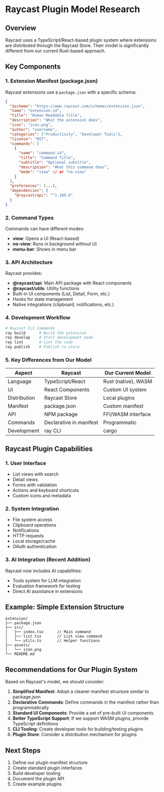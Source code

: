 # Raycast Plugin Model Research

## Overview

Raycast uses a TypeScript/React-based plugin system where extensions are distributed through the Raycast Store. Their model is significantly different from our current Rust-based approach.

## Key Components

### 1. Extension Manifest (package.json)

Raycast extensions use a `package.json` with a specific schema:

```json
{
  "$schema": "https://www.raycast.com/schemas/extension.json",
  "name": "extension-id",
  "title": "Human Readable Title",
  "description": "What the extension does",
  "icon": "icon.png",
  "author": "username",
  "categories": ["Productivity", "Developer Tools"],
  "license": "MIT",
  "commands": [
    {
      "name": "command-id",
      "title": "Command Title",
      "subtitle": "Optional subtitle",
      "description": "What this command does",
      "mode": "view" // or "no-view"
    }
  ],
  "preferences": [...],
  "dependencies": {
    "@raycast/api": "^1.100.0"
  }
}
```

### 2. Command Types

Commands can have different modes:
- **view**: Opens a UI (React-based)
- **no-view**: Runs in background without UI
- **menu-bar**: Shows in menu bar

### 3. API Architecture

Raycast provides:
- **@raycast/api**: Main API package with React components
- **@raycast/utils**: Utility functions
- Built-in UI components (List, Detail, Form, etc.)
- Hooks for state management
- Native integrations (clipboard, notifications, etc.)

### 4. Development Workflow

```bash
# Raycast CLI commands
ray build      # Build the extension
ray develop    # Start development mode
ray lint       # Lint the code
ray publish    # Publish to store
```

### 5. Key Differences from Our Model

| Aspect | Raycast | Our Current Model |
|--------|---------|-------------------|
| Language | TypeScript/React | Rust (native), WASM |
| UI | React Components | Custom UI system |
| Distribution | Raycast Store | Local plugins |
| Manifest | package.json | Custom manifest |
| API | NPM package | FFI/WASM interface |
| Commands | Declarative in manifest | Programmatic |
| Development | ray CLI | cargo |

## Raycast Plugin Capabilities

### 1. User Interface
- List views with search
- Detail views
- Forms with validation
- Actions and keyboard shortcuts
- Custom icons and metadata

### 2. System Integration
- File system access
- Clipboard operations
- Notifications
- HTTP requests
- Local storage/cache
- OAuth authentication

### 3. AI Integration (Recent Addition)
Raycast now includes AI capabilities:
- Tools system for LLM integration
- Evaluation framework for testing
- Direct AI assistance in extensions

## Example: Simple Extension Structure

```
extension/
├── package.json
├── src/
│   ├── index.tsx      // Main command
│   ├── list.tsx       // List view command
│   └── utils.ts       // Helper functions
├── assets/
│   └── icon.png
└── README.md
```

## Recommendations for Our Plugin System

Based on Raycast's model, we should consider:

1. **Simplified Manifest**: Adopt a cleaner manifest structure similar to package.json
2. **Declarative Commands**: Define commands in the manifest rather than programmatically
3. **Standard UI Components**: Provide a set of pre-built UI components
4. **Better TypeScript Support**: If we support WASM plugins, provide TypeScript definitions
5. **CLI Tooling**: Create developer tools for building/testing plugins
6. **Plugin Store**: Consider a distribution mechanism for plugins

## Next Steps

1. Define our plugin manifest structure
2. Create standard plugin interfaces
3. Build developer tooling
4. Document the plugin API
5. Create example plugins